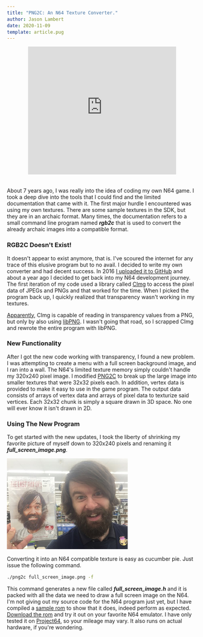 ```yaml
---
title: "PNG2C: An N64 Texture Converter."
author: Jason Lambert
date: 2020-11-09
template: article.pug
---
```


<div style="text-align:center">
	<iframe width="392" height="338" src="https://www.youtube.com/embed/ZAk2-fZf-rk" frameborder="0" allow="accelerometer; autoplay; clipboard-write; encrypted-media; gyroscope; picture-in-picture" allowfullscreen></iframe>
</div>
<br />

About 7 years ago, I was really into the idea of coding my own N64 game.
I took a deep dive into the tools that I could find and the limited documentation that came with it.
The first major hurdle I encountered was using my own textures. There are some sample textures in the SDK, but they are in an archaic format.
Many times, the documentation refers to a small command line program named ***rgb2c*** that is used to convert the already archaic images into a compatible format. 

<span class="more"></span>

### RGB2C Doesn't Exist!

It doesn't appear to exist anymore, that is. I've scoured the internet for any trace of this elusive program but to no avail.
I decided to write my own converter and had decent success. In 2016 [I uploaded it to GitHub][png2c] and about a year ago I decided to get back into my N64 development journey.
The first iteration of my code used a library called [CImg][cimg] to access the pixel data of JPEGs and PNGs and that worked for the time.
When I picked the program back up, I quickly realized that transparency wasn't working in my textures. 

[Apparently][cimg png stackoverflow], CImg is capable of reading in transparency values from a PNG, but only by also using [libPNG][libpng].
I wasn't going that road, so I scrapped CImg and rewrote the entire program with libPNG.

### New Functionality

After I got the new code working with transparency, I found a new problem. I was attempting to create a menu with a full screen background image, and I ran into a wall.
The N64's limited texture memory simply couldn't handle my 320x240 pixel image.
I modified [PNG2C][png2c] to break up the large image into smaller textures that were 32x32 pixels each. In addition, vertex data is provided to make it easy to use in the game program.
The output data consists of arrays of vertex data and arrays of pixel data to texturize said vertices. Each 32x32 chunk is simply a square drawn in 3D space. No one will ever know it isn't drawn in 2D.

### Using The New Program

To get started with the new updates, I took the liberty of shrinking my favorite picture of myself down to 320x240 pixels and renaming it ***full_screen_image.png***.

![Jason Lambert on Chive](full_screen_image.png)

Converting it into an N64 compatible texture is easy as cucumber pie. Just issue the following command.

```sh
./png2c full_screen_image.png -f
```

This command generates a new file called ***full_screen_image.h*** and it is packed with all the data we need to draw a full screen image on the N64.
I'm not giving out my source code for the N64 program just yet, but I have compiled a [sample rom][romLink] to show that it does, indeed perform as expected.
[Download the rom][romLink] and try it out on your favorite N64 emulator. I have only tested it on [Project64][pj64], so your mileage may vary. It also runs on actual hardware, if you're wondering.


[romLink]: ./jason_last_man.n64
[pj64]: https://www.pj64-emu.com/
[png2c]: https://github.com/selfVSmind/png2c
[cimg]: https://cimg.eu/
[libpng]: http://www.libpng.org/pub/png/libpng.html
[cimg png stackoverflow]: https://stackoverflow.com/questions/12084048/how-to-open-png-with-cimg-library-without-losing-alpha-channel